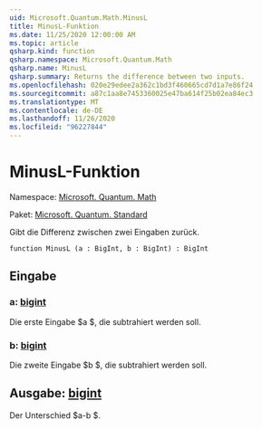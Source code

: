 ```yaml
---
uid: Microsoft.Quantum.Math.MinusL
title: MinusL-Funktion
ms.date: 11/25/2020 12:00:00 AM
ms.topic: article
qsharp.kind: function
qsharp.namespace: Microsoft.Quantum.Math
qsharp.name: MinusL
qsharp.summary: Returns the difference between two inputs.
ms.openlocfilehash: 020e29edee2a362c1bd3f460665cd7d1a7e86f24
ms.sourcegitcommit: a87c1aa8e7453360025e47ba614f25b02ea84ec3
ms.translationtype: MT
ms.contentlocale: de-DE
ms.lasthandoff: 11/26/2020
ms.locfileid: "96227844"
---
```

# <a name="minusl-function"></a>MinusL-Funktion

Namespace: [Microsoft. Quantum. Math](xref:Microsoft.Quantum.Math)

Paket: [Microsoft. Quantum. Standard](https://nuget.org/packages/Microsoft.Quantum.Standard)


Gibt die Differenz zwischen zwei Eingaben zurück.

```qsharp
function MinusL (a : BigInt, b : BigInt) : BigInt
```


## <a name="input"></a>Eingabe

### <a name="a--bigint"></a>a: [bigint](xref:microsoft.quantum.lang-ref.bigint)

Die erste Eingabe $a $, die subtrahiert werden soll.


### <a name="b--bigint"></a>b: [bigint](xref:microsoft.quantum.lang-ref.bigint)

Die zweite Eingabe $b $, die subtrahiert werden soll.



## <a name="output--bigint"></a>Ausgabe: [bigint](xref:microsoft.quantum.lang-ref.bigint)

Der Unterschied $a-b $.